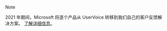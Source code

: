 > [!NOTE]
> 2021 年期间，Microsoft 将逐个产品从 UserVoice 转移到我们自己的客户反馈解决方案。 [了解详细信息](https://support.microsoft.com/topic/-pages-430e1a78-e016-472a-a10f-dc2a3df3450a)。